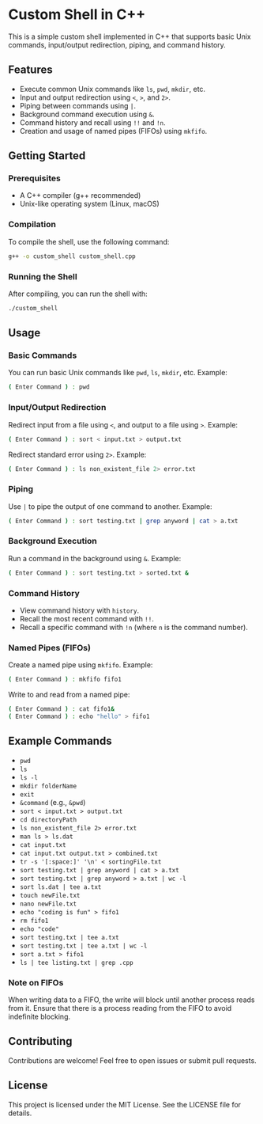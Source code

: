 # Custom Shell in C++

This is a simple custom shell implemented in C++ that supports basic Unix commands, input/output redirection, piping, and command history.

## Features

- Execute common Unix commands like `ls`, `pwd`, `mkdir`, etc.
- Input and output redirection using `<`, `>`, and `2>`.
- Piping between commands using `|`.
- Background command execution using `&`.
- Command history and recall using `!!` and `!n`.
- Creation and usage of named pipes (FIFOs) using `mkfifo`.

## Getting Started

### Prerequisites

- A C++ compiler (g++ recommended)
- Unix-like operating system (Linux, macOS)

### Compilation

To compile the shell, use the following command:
```bash
g++ -o custom_shell custom_shell.cpp
```

### Running the Shell

After compiling, you can run the shell with:
```bash
./custom_shell
```

## Usage

### Basic Commands

You can run basic Unix commands like `pwd`, `ls`, `mkdir`, etc. Example:
```sh
( Enter Command ) : pwd
```

### Input/Output Redirection

Redirect input from a file using `<`, and output to a file using `>`. Example:
```sh
( Enter Command ) : sort < input.txt > output.txt
```

Redirect standard error using `2>`. Example:
```sh
( Enter Command ) : ls non_existent_file 2> error.txt
```

### Piping

Use `|` to pipe the output of one command to another. Example:
```sh
( Enter Command ) : sort testing.txt | grep anyword | cat > a.txt
```

### Background Execution

Run a command in the background using `&`. Example:
```sh
( Enter Command ) : sort testing.txt > sorted.txt &
```

### Command History

- View command history with `history`.
- Recall the most recent command with `!!`.
- Recall a specific command with `!n` (where `n` is the command number).

### Named Pipes (FIFOs)

Create a named pipe using `mkfifo`. Example:
```sh
( Enter Command ) : mkfifo fifo1
```

Write to and read from a named pipe:
```sh
( Enter Command ) : cat fifo1&
( Enter Command ) : echo "hello" > fifo1
```

## Example Commands

- `pwd`
- `ls`
- `ls -l`
- `mkdir folderName`
- `exit`
- `&command` (e.g., `&pwd`)
- `sort < input.txt > output.txt`
- `cd directoryPath`
- `ls non_existent_file 2> error.txt`
- `man ls > ls.dat`
- `cat input.txt`
- `cat input.txt output.txt > combined.txt`
- `tr -s '[:space:]' '\n' < sortingFile.txt`
- `sort testing.txt | grep anyword | cat > a.txt`
- `sort testing.txt | grep anyword > a.txt | wc -l`
- `sort ls.dat | tee a.txt`
- `touch newFile.txt`
- `nano newFile.txt`
- `echo "coding is fun" > fifo1`
- `rm fifo1`
- `echo "code"`
- `sort testing.txt | tee a.txt`
- `sort testing.txt | tee a.txt | wc -l`
- `sort a.txt > fifo1`
- `ls | tee listing.txt | grep .cpp`

### Note on FIFOs

When writing data to a FIFO, the write will block until another process reads from it. Ensure that there is a process reading from the FIFO to avoid indefinite blocking.

## Contributing

Contributions are welcome! Feel free to open issues or submit pull requests.

## License

This project is licensed under the MIT License. See the LICENSE file for details.
